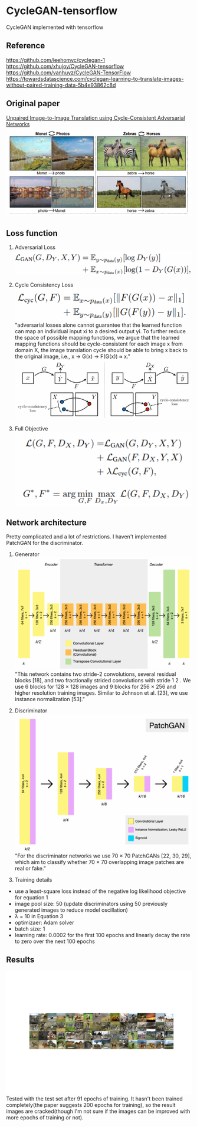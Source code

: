 # CycleGAN-tensorflow
CycleGAN implemented with tensorflow

## Reference 
https://github.com/leehomyc/cyclegan-1 \
https://github.com/xhujoy/CycleGAN-tensorflow \
https://github.com/vanhuyz/CycleGAN-TensorFlow \
https://towardsdatascience.com/cyclegan-learning-to-translate-images-without-paired-training-data-5b4e93862c8d

## Original paper
[Unpaired Image-to-Image Translation using Cycle-Consistent Adversarial Networks](https://arxiv.org/pdf/1703.10593.pdf)
![Overview](https://github.com/Sooram/CycleGAN-tensorflow/blob/master/imgs/overview.PNG)

## Loss function
1. Adversarial Loss\
![Overview](https://github.com/Sooram/CycleGAN-tensorflow/blob/master/imgs/adversarial-loss.PNG)

2. Cycle Consistency Loss\
![Overview](https://github.com/Sooram/CycleGAN-tensorflow/blob/master/imgs/cycle-consistency-loss.PNG)\
"adversarial losses alone cannot guarantee that the learned function can map an individual input xi to a desired output yi. To further reduce the space of possible mapping functions, we argue that the learned mapping functions should be cycle-consistent
 for each image x from domain X, the image translation cycle should be able to bring x back to the original image, i.e., x → G(x) → F(G(x)) ≈ x."\
![Overview](https://github.com/Sooram/CycleGAN-tensorflow/blob/master/imgs/cycle-consistency-loss-img.PNG)

3. Full Objective\
![Overview](https://github.com/Sooram/CycleGAN-tensorflow/blob/master/imgs/full-objective.PNG)

## Network architecture
Pretty complicated and a lot of restrictions. I haven't implemented PatchGAN for the discriminator.
1. Generator\
![Overview](https://github.com/Sooram/CycleGAN-tensorflow/blob/master/imgs/generator.PNG)\
"This network contains two stride-2 convolutions, several residual blocks [18], and two fractionally strided convolutions with stride 1 2 . We use 6 blocks for 128 × 128 images and 9 blocks for 256 × 256 and higher resolution training images. Similar to Johnson et al. [23], we use instance normalization [53]."

2. Discriminator\
![Overview](https://github.com/Sooram/CycleGAN-tensorflow/blob/master/imgs/discriminator.PNG)\
"For the discriminator networks we use 70 × 70 PatchGANs [22, 30, 29], which aim to classify whether 70 × 70 overlapping image patches are real or fake."

3. Training details
- use a least-square loss instead of the negative log likelihood objective for equation 1
- image pool size: 50 (update discriminators using 50 previously generated images to reduce model oscillation)
- λ = 10 in Equation 3
- optimizaer: Adam solver
- batch size: 1
- learning rate: 0.0002 for the first 100 epochs and linearly decay the rate to zero over the next 100 epochs

## Results
![Overview](https://github.com/Sooram/CycleGAN-tensorflow/blob/master/4.PNG)\
Tested with the test set after 91 epochs of training. It hasn't been trained completely(the paper suggests 200 epochs for training), so the result images are cracked(though I'm not sure if the images can be improved with more epochs of training or not).
